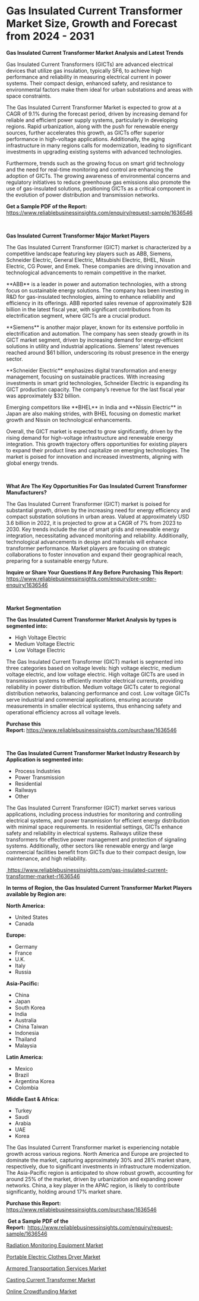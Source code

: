 <p><h1>Gas Insulated Current Transformer Market Size, Growth and Forecast from 2024 - 2031</h1></p><p><strong>Gas Insulated Current Transformer Market Analysis and Latest Trends</strong></p>
<p><p>Gas Insulated Current Transformers (GICTs) are advanced electrical devices that utilize gas insulation, typically SF6, to achieve high performance and reliability in measuring electrical current in power systems. Their compact design, enhanced safety, and resistance to environmental factors make them ideal for urban substations and areas with space constraints. </p><p>The Gas Insulated Current Transformer Market is expected to grow at a CAGR of 9.1% during the forecast period, driven by increasing demand for reliable and efficient power supply systems, particularly in developing regions. Rapid urbanization, along with the push for renewable energy sources, further accelerates this growth, as GICTs offer superior performance in high-voltage applications. Additionally, the aging infrastructure in many regions calls for modernization, leading to significant investments in upgrading existing systems with advanced technologies. </p><p>Furthermore, trends such as the growing focus on smart grid technology and the need for real-time monitoring and control are enhancing the adoption of GICTs. The growing awareness of environmental concerns and regulatory initiatives to reduce greenhouse gas emissions also promote the use of gas-insulated solutions, positioning GICTs as a critical component in the evolution of power distribution and transmission networks.</p></p>
<p><strong>Get a Sample PDF of the Report:&nbsp;</strong> <a href="https://www.reliablebusinessinsights.com/enquiry/request-sample/1636546">https://www.reliablebusinessinsights.com/enquiry/request-sample/1636546</a></p>
<p>&nbsp;</p>
<p><strong>Gas Insulated Current Transformer Major Market Players</strong></p>
<p><p>The Gas Insulated Current Transformer (GICT) market is characterized by a competitive landscape featuring key players such as ABB, Siemens, Schneider Electric, General Electric, Mitsubishi Electric, BHEL, Nissin Electric, CG Power, and Emek. These companies are driving innovation and technological advancements to remain competitive in the market.</p><p>**ABB** is a leader in power and automation technologies, with a strong focus on sustainable energy solutions. The company has been investing in R&D for gas-insulated technologies, aiming to enhance reliability and efficiency in its offerings. ABB reported sales revenue of approximately $28 billion in the latest fiscal year, with significant contributions from its electrification segment, where GICTs are a crucial product.</p><p>**Siemens** is another major player, known for its extensive portfolio in electrification and automation. The company has seen steady growth in its GICT market segment, driven by increasing demand for energy-efficient solutions in utility and industrial applications. Siemens' latest revenues reached around $61 billion, underscoring its robust presence in the energy sector.</p><p>**Schneider Electric** emphasizes digital transformation and energy management, focusing on sustainable practices. With increasing investments in smart grid technologies, Schneider Electric is expanding its GICT production capacity. The company’s revenue for the last fiscal year was approximately $32 billion.</p><p>Emerging competitors like **BHEL** in India and **Nissin Electric** in Japan are also making strides, with BHEL focusing on domestic market growth and Nissin on technological enhancements.</p><p>Overall, the GICT market is expected to grow significantly, driven by the rising demand for high-voltage infrastructure and renewable energy integration. This growth trajectory offers opportunities for existing players to expand their product lines and capitalize on emerging technologies. The market is poised for innovation and increased investments, aligning with global energy trends.</p></p>
<p>&nbsp;</p>
<p><strong>What Are The Key Opportunities For Gas Insulated Current Transformer Manufacturers?</strong></p>
<p><p>The Gas Insulated Current Transformer (GICT) market is poised for substantial growth, driven by the increasing need for energy efficiency and compact substation solutions in urban areas. Valued at approximately USD 3.6 billion in 2022, it is projected to grow at a CAGR of 7% from 2023 to 2030. Key trends include the rise of smart grids and renewable energy integration, necessitating advanced monitoring and reliability. Additionally, technological advancements in design and materials will enhance transformer performance. Market players are focusing on strategic collaborations to foster innovation and expand their geographical reach, preparing for a sustainable energy future.</p></p>
<p><strong>Inquire or Share Your Questions If Any Before Purchasing This Report:</strong> <a href="https://www.reliablebusinessinsights.com/enquiry/pre-order-enquiry/1636546">https://www.reliablebusinessinsights.com/enquiry/pre-order-enquiry/1636546</a></p>
<p>&nbsp;</p>
<p><strong>Market Segmentation</strong></p>
<p><strong>The Gas Insulated Current Transformer Market Analysis by types is segmented into:</strong></p>
<p><ul><li>High Voltage Electric</li><li>Medium Voltage Electric</li><li>Low Voltage Electric</li></ul></p>
<p><p>The Gas Insulated Current Transformer (GICT) market is segmented into three categories based on voltage levels: high voltage electric, medium voltage electric, and low voltage electric. High voltage GICTs are used in transmission systems to efficiently monitor electrical currents, providing reliability in power distribution. Medium voltage GICTs cater to regional distribution networks, balancing performance and cost. Low voltage GICTs serve industrial and commercial applications, ensuring accurate measurements in smaller electrical systems, thus enhancing safety and operational efficiency across all voltage levels.</p></p>
<p><strong>Purchase this Report:&nbsp;</strong><a href="https://www.reliablebusinessinsights.com/purchase/1636546">https://www.reliablebusinessinsights.com/purchase/1636546</a></p>
<p>&nbsp;</p>
<p><strong>The Gas Insulated Current Transformer Market Industry Research by Application is segmented into:</strong></p>
<p><ul><li>Process Industries</li><li>Power Transmission</li><li>Residential</li><li>Railways</li><li>Other</li></ul></p>
<p><p>The Gas Insulated Current Transformer (GICT) market serves various applications, including process industries for monitoring and controlling electrical systems, and power transmission for efficient energy distribution with minimal space requirements. In residential settings, GICTs enhance safety and reliability in electrical systems. Railways utilize these transformers for effective power management and protection of signaling systems. Additionally, other sectors like renewable energy and large commercial facilities benefit from GICTs due to their compact design, low maintenance, and high reliability.</p></p>
<p><a href="https://www.reliablebusinessinsights.com/gas-insulated-current-transformer-market-r1636546">&nbsp;https://www.reliablebusinessinsights.com/gas-insulated-current-transformer-market-r1636546</a></p>
<p><strong>In terms of Region, the Gas Insulated Current Transformer Market Players available by Region are:</strong></p>
<p>
    <p> <strong> North America: </strong>
        <ul>
            <li>United States</li>
            <li>Canada</li>
        </ul>
        </p> 
    <p> <strong> Europe: </strong>
        <ul>
            <li>Germany</li>
            <li>France</li>
            <li>U.K.</li>
            <li>Italy</li>
            <li>Russia</li>
        </ul>
        </p> 
    <p> <strong> Asia-Pacific: </strong>
        <ul>
            <li>China</li>
            <li>Japan</li>
            <li>South Korea</li>
            <li>India</li>
            <li>Australia</li>
            <li>China Taiwan</li>
            <li>Indonesia</li>
            <li>Thailand</li>
            <li>Malaysia</li>
        </ul>
        </p> 
    <p> <strong> Latin America: </strong>
        <ul>
            <li>Mexico</li>
            <li>Brazil</li>
            <li>Argentina Korea</li>
            <li>Colombia</li>
        </ul>
        </p> 
    <p> <strong> Middle East & Africa: </strong>
        <ul>
            <li>Turkey</li>
            <li>Saudi</li>
            <li>Arabia</li>
            <li>UAE</li>
            <li>Korea</li>
        </ul>
    </p>
    </p>
<p><p>The Gas Insulated Current Transformer market is experiencing notable growth across various regions. North America and Europe are projected to dominate the market, capturing approximately 30% and 28% market share, respectively, due to significant investments in infrastructure modernization. The Asia-Pacific region is anticipated to show robust growth, accounting for around 25% of the market, driven by urbanization and expanding power networks. China, a key player in the APAC region, is likely to contribute significantly, holding around 17% market share.</p></p>
<p><strong>Purchase this Report: </strong><a href="https://www.reliablebusinessinsights.com/purchase/1636546">https://www.reliablebusinessinsights.com/purchase/1636546</a></p>
<p>&nbsp;<strong>Get a Sample PDF of the Report:&nbsp;&nbsp;</strong><a href="https://www.reliablebusinessinsights.com/enquiry/request-sample/1636546">https://www.reliablebusinessinsights.com/enquiry/request-sample/1636546</a></p>
<p><strong></strong></p>
<p><p><a href="https://medium.com/@score-51/radiation-monitoring-equipment-market-size-is-growing-at-cagr-of-7-5-e5ca04245ae8?postPublishedType=repub">Radiation Monitoring Equipment Market</a></p><p><a href="https://issuu.com/reportprime-2/docs/portable-electric-clothes-dryer-mar_4d363a2d75274f">Portable Electric Clothes Dryer Market</a></p><p><a href="https://www.linkedin.com/pulse/market-trends-global-armored-transportation-services-forecast-pcgff">Armored Transportation Services Market</a></p><p><a href="https://github.com/WayneGriffin411/Market-Research-Report-List-1/blob/main/casting-current-transformer-market.md">Casting Current Transformer Market</a></p><p><a href="https://www.linkedin.com/pulse/booming-online-crowdfunding-market-sector-analysis-growth-mwokf">Online Crowdfunding Market</a></p></p>
